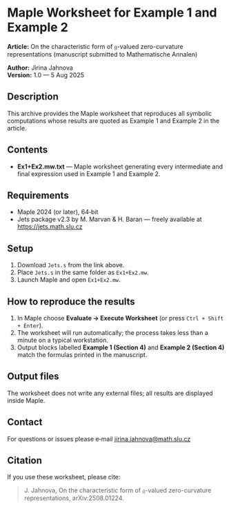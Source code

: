 # Maple Worksheet for Example 1 and Example 2

**Article:** On the characteristic form of $\mathfrak{g}$-valued zero-curvature representations (manuscript submitted to Mathematische Annalen)

**Author:** Jirina Jahnova  
**Version:** 1.0 — 5 Aug 2025

## Description

This archive provides the Maple worksheet that reproduces all symbolic computations whose results are quoted as Example 1 and Example 2 in the article.

## Contents

- **Ex1+Ex2.mw.txt** — Maple worksheet generating every intermediate and final expression used in Example 1 and Example 2.

## Requirements

- Maple 2024 (or later), 64‑bit
- Jets package v2.3 by M. Marvan & H. Baran — freely available at https://jets.math.slu.cz

## Setup

1. Download `Jets.s` from the link above.
2. Place `Jets.s` in the same folder as `Ex1+Ex2.mw`.
3. Launch Maple and open `Ex1+Ex2.mw`.

## How to reproduce the results

1. In Maple choose **Evaluate → Execute Worksheet** (or press `Ctrl + Shift + Enter`).
2. The worksheet will run automatically; the process takes less than a minute on a typical workstation.
3. Output blocks labelled **Example 1 (Section 4)** and **Example 2 (Section 4)** match the formulas printed in the manuscript.

## Output files

The worksheet does not write any external files; all results are displayed inside Maple.

## Contact

For questions or issues please e‑mail jirina.jahnova@math.slu.cz

## Citation

If you use these worksheet, please cite:

> J. Jahnova, On the characteristic form of $\mathfrak{g}$-valued zero-curvature representations, arXiv:2508.01224. 
